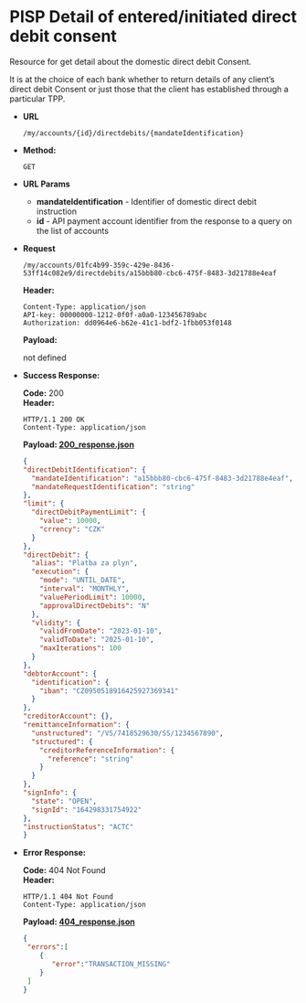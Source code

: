 # PISP Detail of entered/initiated direct debit consent

Resource for get detail about the domestic direct debit Consent.

It is at the choice of each bank whether to return details of any client’s direct debit Consent or just those that the client has established through a particular TPP.


* **URL**

  `/my/accounts/{id}/directdebits/{mandateIdentification}`

* **Method:**

  `GET`

*  **URL Params**

    - **mandateIdentification** - Identifier of domestic direct debit instruction
    - **id** - API payment account identifier from the response to a query on the list of accounts

* **Request**

  `/my/accounts/01fc4b99-359c-429e-8436-53ff14c082e9/directdebits/a15bbb80-cbc6-475f-8483-3d21788e4eaf`

  **Header:**
  ```http
  Content-Type: application/json
  API-key: 00000000-1212-0f0f-a0a0-123456789abc
  Authorization: dd0964e6-b62e-41c1-bdf2-1fbb053f0148
  ```

  **Payload:**

  not defined

* **Success Response:**

  **Code:** 200 <br />
  **Header:**
  ```http
  HTTP/1.1 200 OK
  Content-Type: application/json
  ```

  **Payload: [200_response.json](200_response.json)**
  ```json
  {
  "directDebitIdentification": {
    "mandateIdentification": "a15bbb80-cbc6-475f-8483-3d21788e4eaf",
    "mandateRequestIdentification": "string"
  },
  "limit": {
    "directDebitPaymentLimit": {
      "value": 10000,
      "crrency": "CZK"
    }
  },
  "directDebit": {
    "alias": "Platba za plyn",
    "execution": {
      "mode": "UNTIL_DATE",
      "interval": "MONTHLY",
      "valuePeriodLimit": 10000,
      "approvalDirectDebits": "N"
    },
    "vlidity": {
      "validFromDate": "2023-01-10",
      "validToDate": "2025-01-10",
      "maxIterations": 100
    }
  },
  "debtorAccount": {
    "identification": {
      "iban": "CZ0950518916425927369341"
    }
  },
  "creditorAccount": {},
  "remittanceInformation": {
    "unstructured": "/VS/7418529630/SS/1234567890",
    "structured": {
      "creditorReferenceInformation": {
        "reference": "string"
      }
    }
  },
  "signInfo": {
    "state": "OPEN",
    "signId": "164298331754922"
  },
  "instructionStatus": "ACTC"
  }
  ```

* **Error Response:**

  **Code:** 404 Not Found <br />
  **Header:**
  ```http
  HTTP/1.1 404 Not Found
  Content-Type: application/json
  ```

  **Payload: [404_response.json](404_response.json)**
  ```json
  {
   "errors":[
      {
         "error":"TRANSACTION_MISSING"
      }
   ]
  }
  ```
  